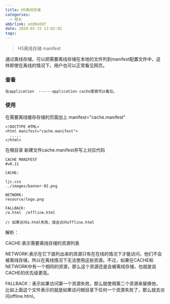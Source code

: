 ```yaml
---
title: H5离线存储
categories:
  - 相关
abbrlink: edd9e69f
date: 2020-05-15 13:02:02
tags:
---
```


> H5离线存储 manifest

通过离线存储，可以把需要离线存储在本地的文件列到manifest配置文件中，这样即使在离线的情况下，用户也可以正常看见网页。

<!-- more -->

### 查看
```
在application  ------application cache里面可以看见。
```

### 使用

在需要离线缓存存储的页面加上 manifest="cache.manifest"
```
<!DOCTYPE HTML>
<html manifest="cache.manifest">
  .....
</html>
```
在根目录 新建文件cache.manifest并写上对应代码
```
CACHE MANIFEST
#v0.11

CACHE:

ljc.css
../images/banner-02.png

NETWORK:
resource/logo.png

FALLBACK:
/a.html  /offline.html

// 如果访问a.html失败，就去访问offline.html
```
解析：

CACHE:表示需要离线存储的资源列表

NETWORK:表示在它下面列出来的资源只有在在线的情况下才能访问，他们不会被离线存储，所以在离线情况下无法使用这些资源。不过，如果在CACHE和NETWORK中有一个相同的资源，那么这个资源还是会被离线存储，也就是说CACHE的优先级更高。

FALLBACK：表示如果访问第一个资源失败，那么就使用第二个资源来替换他，比如上面这个文件表示的就是如果访问根目录下任何一个资源失败了，那么就去访问offline.html。

